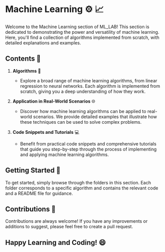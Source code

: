# Machine Learning :gear: :chart_with_upwards_trend:

Welcome to the Machine Learning section of ML_LAB! This section is dedicated to demonstrating the power and versatility of machine learning. Here, you'll find a collection of algorithms implemented from scratch, with detailed explanations and examples.

## Contents :file_folder:

1. **Algorithms** :abacus:

   - Explore a broad range of machine learning algorithms, from linear regression to neural networks. Each algorithm is implemented from scratch, giving you a deep understanding of how they work.

2. **Application in Real-World Scenarios** :globe_with_meridians:

   - Discover how machine learning algorithms can be applied to real-world scenarios. We provide detailed examples that illustrate how these techniques can be used to solve complex problems.

3. **Code Snippets and Tutorials** :computer:
   - Benefit from practical code snippets and comprehensive tutorials that guide you step-by-step through the process of implementing and applying machine learning algorithms.

## Getting Started :rocket:

To get started, simply browse through the folders in this section. Each folder corresponds to a specific algorithm and contains the relevant code and a README file for guidance.

## Contributions :handshake:

Contributions are always welcome! If you have any improvements or additions to suggest, please feel free to create a pull request.

## Happy Learning and Coding! :smile:
